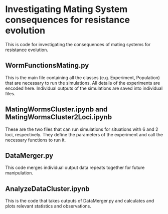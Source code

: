 # Investigating Mating System consequences for resistance evolution
This is code for investigating the consequences of mating systems for resistance evolution. 

## WormFunctionsMating.py 
This is the main file containing all the classes (e.g. Experiment, Population) that are necessary to run the simulations. All details of the experiments are encoded here. 
Individual outputs of the simulations are saved into individual files. 

## MatingWormsCluster.ipynb and MatingWormsCluster2Loci.ipynb

These are the two files that can run simulations for situations with 6 and 2 loci, respectively. They define the parameters of the experiment and call the necessary functions to run it. 

## DataMerger.py 
This code merges individual output data repeats together for future manipulation. 

## AnalyzeDataCluster.ipynb

This is the code that takes outputs of DataMerger.py and calculates and plots relevant statistics and observations. 

